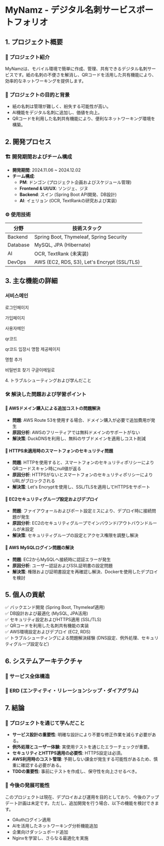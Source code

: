 # MyNamz - デジタル名刺サービスポートフォリオ

## 1. プロジェクト概要

### 📌 プロジェクト紹介

MyNamzは、モバイル環境で簡単に作成、管理、共有できるデジタル名刺サービスです。紙の名刺の不便さを解消し、QRコードを活用した共有機能により、効率的なネットワーキングを提供します。

### 🎯 プロジェクトの目的と背景

- 紙の名刺は管理が難しく、紛失する可能性が高い。
- AI機能をデジタル名刺に追加し、価値を向上。
- QRコードを利用した名刺共有機能により、便利なネットワーキング環境を構築。

## 2. 開発プロセス

### 🏗 開発期間およびチーム構成

- **開発期間**: 2024.11.06 \~ 2024.12.02
- **チーム構成**:
  - **PM**: ドンゴン (プロジェクト企画およびスケジュール管理)
  - **Frontend & UI/UX**: ソンジェ、ジヌ 
  - **Backend**: スイン (Spring Boot API開発、DB設計)
  - **AI**: イェリョン (OCR, TextRankの研究および実装)

### ⚙ 使用技術

| 分野       | 技術スタック                                              |
| -------- | --------------------------------------------------- |
| Backend  | Spring Boot, Thymeleaf, Spring Security             |
| Database | MySQL, JPA (Hibernate)                              |
| AI       | OCR, TextRank (未実装)                                 |
| DevOps   | AWS (EC2, RDS, S3), Let's Encrypt (SSL/TLS) |

## 3. 主な機能の詳細

### 서비스메인



로그인페이지



가입페이지



사용자메인



qr코드



qr코드 입장시 명함 제공페이지



명함 추가



비밀번호 찾기 구글이메일로

4\. トラブルシューティングおよび学んだこと

### 🛠 解決した問題および学習ポイント

#### 🔹 AWSドメイン購入による追加コストの問題解決

- **問題**: AWS Route 53を使用する場合、ドメイン購入が必要で追加費用が発生
- **原因分析**: AWSのフリーティアでは無料ドメインのサポートがない
- **解決策**: DuckDNSを利用し、無料のサブドメインを適用しコスト削減

#### 🔹 HTTPS未適用時のスマートフォンのセキュリティ問題

- **問題**: HTTPを使用すると、スマートフォンのセキュリティポリシーによりQRコードスキャン時にnull値が返る
- **原因分析**: HTTPSがないとスマートフォンのセキュリティポリシーによりURLがブロックされる
- **解決策**: Let's Encryptを使用し、SSL/TLSを適用してHTTPSをサポート

#### 🔹 EC2セキュリティグループ設定およびデプロイ

- **問題**: ファイアウォールおよびポート設定ミスにより、デプロイ時に接続問題が発生
- **原因分析**: EC2のセキュリティグループでインバウンド/アウトバウンドルールが未設定
- **解決策**: セキュリティグループの設定とアクセス権限を調整し解決

#### 🔹 AWS MySQLログイン問題の解決

- **問題**: EC2からMySQLへ接続時に認証エラーが発生
- **原因分析**: ユーザー認証およびSSL証明書の設定問題
- **解決策**: 権限および証明書設定を再確認し解決、Dockerを使用したデプロイを検討

## 5. 個人の貢献

✅ バックエンド開発 (Spring Boot, Thymeleaf適用)\
✅ DB設計および最適化 (MySQL, JPA活用)\
✅ セキュリティ設定およびHTTPS適用 (SSL/TLS)\
✅ QRコードを利用した名刺共有機能の実装\
✅ AWS環境設定およびデプロイ (EC2, RDS)\
✅ トラブルシューティングによる問題解決経験 (DNS設定、例外処理、セキュリティグループ設定など)

## 6. システムアーキテクチャ

### 📌 サービス全体構造


### 📌 ERD (エンティティ・リレーションシップ・ダイアグラム)



## 7. 結論

### 🎯 プロジェクトを通じて学んだこと

- **サービス設計の重要性**: 明確な設計により不要な修正作業を減らす必要がある。
- **例外処理とユーザー体験**: 実使用テストを通じたエラーチェックが重要。
- **セキュリティとHTTPS適用の必要性**: HTTPS設定は必須。
- **AWS利用時のコスト管理**: 予期しない課金が発生する可能性があるため、慎重に確認する必要がある。
- **TDDの重要性**: 事前にテストを作成し、保守性を向上させるべき。

### 🚀 今後の発展可能性

このプロジェクトは現在、デプロイおよび運用を目的としており、今後のアップデート計画は未定です。ただし、追加開発を行う場合、以下の機能を検討できます。

- OAuthログイン適用
- AIを活用したネットワーキング分析機能追加
- 企業向けダッシュボード追加
- Nginxを学習し、さらなる最適化を実施

